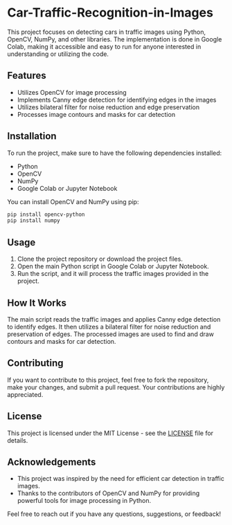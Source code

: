 # Car-Traffic-Recognition-in-Images

This project focuses on detecting cars in traffic images using Python, OpenCV, NumPy, and other libraries. The implementation is done in Google Colab, making it accessible and easy to run for anyone interested in understanding or utilizing the code.

## Features
- Utilizes OpenCV for image processing
- Implements Canny edge detection for identifying edges in the images
- Utilizes bilateral filter for noise reduction and edge preservation
- Processes image contours and masks for car detection

## Installation
To run the project, make sure to have the following dependencies installed:
- Python
- OpenCV
- NumPy
- Google Colab or Jupyter Notebook

You can install OpenCV and NumPy using pip:
```bash
pip install opencv-python
pip install numpy
```

## Usage
1. Clone the project repository or download the project files.
2. Open the main Python script in Google Colab or Jupyter Notebook.
3. Run the script, and it will process the traffic images provided in the project.

## How It Works
The main script reads the traffic images and applies Canny edge detection to identify edges. It then utilizes a bilateral filter for noise reduction and preservation of edges. The processed images are used to find and draw contours and masks for car detection.

## Contributing
If you want to contribute to this project, feel free to fork the repository, make your changes, and submit a pull request. Your contributions are highly appreciated.

## License
This project is licensed under the MIT License - see the [LICENSE](LICENSE) file for details.

## Acknowledgements
- This project was inspired by the need for efficient car detection in traffic images.
- Thanks to the contributors of OpenCV and NumPy for providing powerful tools for image processing in Python.

Feel free to reach out if you have any questions, suggestions, or feedback!  
